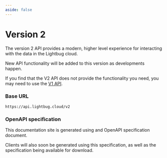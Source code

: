 ```yaml
---
aside: false
---
```


# Version 2

The version 2 API provides a modern, higher level experience for interacting with the data in the Lightbug cloud.

New API functionality will be added to this version as developments happen.

If you find that the V2 API does not provide the functionality you need, you may need to use the [V1 API](./../v1/).

### Base URL

```
https://api.lightbug.cloud/v2
```

### OpenAPI specification

This documentation site is generated using and OpenAPI specification document.

Clients will also soon be generated using this specification, as well as the specification being available for download.
